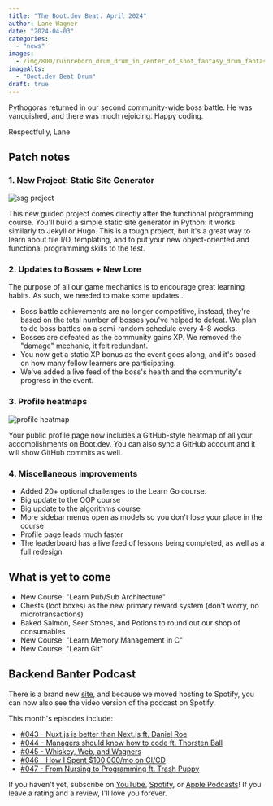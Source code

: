 ```yaml
---
title: "The Boot.dev Beat. April 2024"
author: Lane Wagner
date: "2024-04-03"
categories:
  - "news"
images:
  - /img/800/ruinreborn_drum_drum_in_center_of_shot_fantasy_drum_fantasy_for_168d8215-f368-4264-b4f6-d3f07171d1b0.png
imageAlts:
  - "Boot.dev Beat Drum"
draft: true
---
```


Pythogoras returned in our second community-wide boss battle. He was vanquished, and there was much rejoicing. Happy coding.

Respectfully, Lane

## Patch notes

### 1. New Project: Static Site Generator

![ssg project](/img/800/build-ssg.png.webp)

This new guided project comes directly after the functional programming course. You'll build a simple static site generator in Python: it works similarly to Jekyll or Hugo. This is a tough project, but it's a great way to learn about file I/O, templating, and to put your new object-oriented and functional programming skills to the test.

### 2. Updates to Bosses + New Lore

The purpose of all our game mechanics is to encourage great learning habits. As such, we needed to make some updates...

* Boss battle achievements are no longer competitive, instead, they're based on the total number of bosses you've helped to defeat. We plan to do boss battles on a semi-random schedule every 4-8 weeks.
* Bosses are defeated as the community gains XP. We removed the "damage" mechanic, it felt redundant.
* You now get a static XP bonus as the event goes along, and it's based on how many fellow learners are participating.
* We've added a live feed of the boss's health and the community's progress in the event.

### 3. Profile heatmaps

![profile heatmap](/img/800/profile-heatmap.png.webp)

Your public profile page now includes a GitHub-style heatmap of all your accomplishments on Boot.dev. You can also sync a GitHub account and it will show GitHub commits as well.

### 4. Miscellaneous improvements

* Added 20+ optional challenges to the Learn Go course.
* Big update to the OOP course
* Big update to the algorithms course
* More sidebar menus open as models so you don't lose your place in the course
* Profile page leads much faster
* The leaderboard has a live feed of lessons being completed, as well as a full redesign

## What is yet to come

* New Course: "Learn Pub/Sub Architecture"
* Chests (loot boxes) as the new primary reward system (don't worry, no microtransactions)
* Baked Salmon, Seer Stones, and Potions to round out our shop of consumables
* New Course: "Learn Memory Management in C"
* New Course: "Learn Git"

## Backend Banter Podcast

There is a brand new [site](https://www.backendbanter.fm/), and because we moved hosting to Spotify, you can now also see the video version of the podcast on Spotify.

This month's episodes include:

* [#043 - Nuxt.js is better than Next.js ft. Daniel Roe](https://podcasters.spotify.com/pod/show/backend-banter-fm/episodes/043---Nuxt-js-is-better-than-Next-js-ft--Daniel-Roe-e2h4j0k)
* [#044 - Managers should know how to code ft. Thorsten Ball](https://podcasters.spotify.com/pod/show/backend-banter-fm/episodes/044---Managers-should-know-how-to-code-ft--Thorsten-Ball-e2h4j06)
* [#045 - Whiskey, Web, and Wagners](https://podcasters.spotify.com/pod/show/backend-banter-fm/episodes/045---Whiskey--Web--and-Wagners-e2h72q7)
* [#046 - How I Spent $100,000/mo on CI/CD](https://podcasters.spotify.com/pod/show/backend-banter-fm/episodes/046---How-I-Spent-100-000mo-on-CICD-e2h9n35)
* [#047 - From Nursing to Programming ft. Trash Puppy](https://podcasters.spotify.com/pod/show/backend-banter-fm/episodes/047---From-Nursing-to-Programming-ft--Trash-Puppy-e2h9nbl)

If you haven't yet, subscribe on [YouTube](https://www.youtube.com/@backendbanterfm), [Spotify](https://open.spotify.com/show/35trT95UkRVCkEb6tXndpF), or [Apple Podcasts](https://podcasts.apple.com/us/podcast/backend-banter/id1688115203)! If you leave a rating and a review, I'll love you forever.
